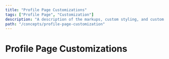 ```yaml
---
title: "Profile Page Customizations"
tags: ["Profile Page", "Customization"]
description: "A description of the markups, custom styling, and custom scripting about the profile page."
path: "/concepts/profile-page-customization"
---
```


# Profile Page Customizations
